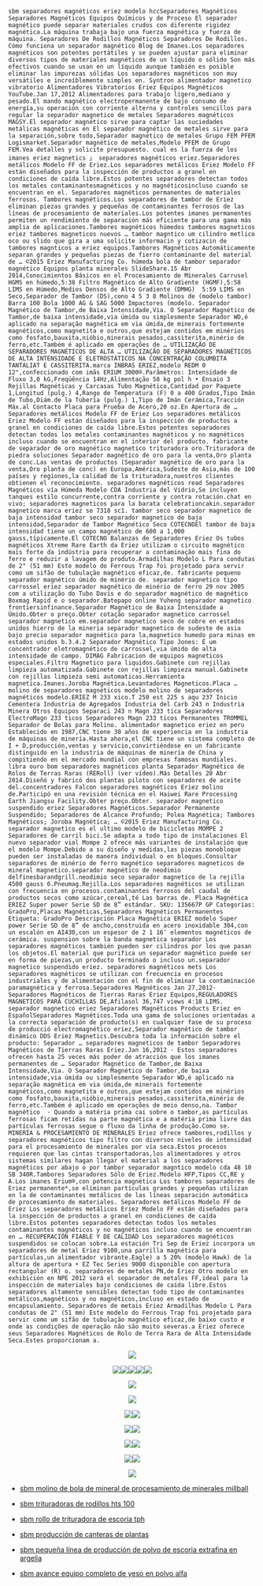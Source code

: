 
```
sbm separadores magnéticos eriez modelo hccSeparadores Magnéticos Separadores Magnéticos Equipos Químicos y de Proceso El separador magnético puede separar materiales crudos con diferente rigidez magnética.La máquina trabaja bajo una fuerza magnética y fuerza de máquina. Separadores De Rodillos Magnéticos Separadores De Rodillos. Cómo funciona un separador magnético Blog de Imanes.Los separadores magnéticos son potentes portátiles y se pueden ajustar para eliminar diversos tipos de materiales magnéticos de un líquido o sólido Son más efectivos cuando se usan en un líquido aunque también es posible eliminar las impurezas sólidas Los separadores magnéticos son muy versátiles e increíblemente simples en. Syntron alimentador magnetico vibratorio Alimentadores Vibratorios Eriez Equipos Magnéticos YouTube.Jan 17,2012 Alimentadores para trabajo ligero,mediano y pesado.El mando magnético electropermanente de bajo consumo de energía,su operación con corriente alterna y controles sencillos para regular la separador magnetico de metales Separadores magnéticos MAGSY.El separador magnético sirve para captar las suciedades metálicas magnéticas en El separador magnético de metales sirve para la separación,sobre todo,Separador magnético de metales Grupo FEM PFEM Logismarket.Separador magnético de metales,Modelo PFEM de Grupo FEM.Vea detalles y solicite presupuesto. cual es la fuerza de los imanes eriez magnetics 」 separadores magnéticos eriez.Separadores metálicos Modelo FF de Eriez.Los separadores metálicos Eriez Modelo FF están diseñados para la inspección de productos a granel en condiciones de caída libre.Estos potentes separadores detectan todos los metales contaminantesmagnéticos y no magnéticosincluso cuando se encuentran en el. Separadores magnéticos permanentes de materiales ferrosos. Tambores magnéticos.Los separadores de tambor de Eriez eliminan piezas grandes y pequeñas de contaminantes ferrosos de las líneas de procesamiento de materiales.Los potentes imanes permanentes permiten un rendimiento de separación más eficiente para una gama más amplia de aplicaciones.Tambores magnéticos húmedos tambores magneticos eriez tambores magneticos nuevos … tambor magntico um cilindro metlico oco ou slido que gira a uma solicite informacin y cotizacin de tambores magnticos a eriez equipos.Tambores Magnéticos Automáticamente separan grandes y pequeñas piezas de fierro contaminante del material de … ©2015 Eriez Manufacturing Co. húmeda bola de tambor separador magnético Equipos planta minerales SlideShare.15 Abr 2014,Conocimientos Básicos en el Procesamiento de Minerales Carrusel HGMS en húmedo,5:38 Filtro Magnético de Alto Gradiente (HGMF),5:58 LIMS en Húmedo,Medios Densos de Alto Gradiente (DMHG)  5:59 LIMS en Seco,Separador de Tambor (DS),cono 4 5 3 8 Molinos de (modelo tambor) Barra 100 Bola 1000 AG & SAG 5000 Impactores (modelo. Separador Magnético de Tambor,de Baixa Intensidade,Via. O Separador Magnético de Tambor,de baixa intensidade,via úmida ou simplesmente Separador WD,é aplicado na separação magnética em via úmida,de minerais fortemente magnéticos,como magnetita e outros,que estejam contidos em minérios como fosfato,bauxita,nióbio,minerais pesados,cassiterita,minério de ferro,etc.Também é aplicado em operações de … UTILIZAÇÃO DE SEPARADORES MAGNÉTICOS DE ALTA … UTILIZAÇÃO DE SEPARADORES MAGNÉTICOS DE ALTA INTENSIDADE E ELETROSTÁTICOS NA CONCENTRAÇÃO COLUMBITA TANTALIAT E CASSITERITA.marca INBRAS ERIEZ,modelo REDM 0 12",confeccionado com imãs ERIUM 3000®.Parâmetros: Intensidade de Fluxo 3,0 kG,Freqüência 14Hz,Alimentação 58 kg pol h • Ensaio 3 Rejillas Magnéticas y Carcasas Tubo Magnético,Cantidad por Paquete 1,Longitud (pulg.) 4,Rango de Temperatura (F) 0 a 400 Grados,Tipo Imán de Tubo,Diám.de la Tubería (pulg.) 1,Tipo de Imán Cerámica,Tracción Máx.al Contacto Placa para Prueba de Acero,20 oz.En Apertura de … Separadores metálicos Modelo FF de Eriez Los separadores metálicos Eriez Modelo FF están diseñados para la inspección de productos a granel en condiciones de caída libre.Estos potentes separadores detectan todos los metales contaminantes magnéticos y no magnéticos incluso cuando se encuentran en el interior del producto. fabricante de separador de oro magnético magnetico trituradora oro.Trituradora de piedra soluciones Separador magnético de oro para la venta,Oro planta de conc.Las ventas de productos (Separador magnético de oro para la venta,Oro planta de conc) en Europa,América,Sudeste de Asia,más de 100 países y regiones,la calidad de la trituradora,nuestros clientes obtienen el reconocimiento. separadores magnéticos read Separadores Magnéticos vía Húmeda Modelo CDA Industria del Vidrio,Se incluyen tanques estilo concurrente,contra corriente y contra rotación.chat en vivo; separadores magneticos para la barata celebrationcakin.separador magnetico marca eriez se 7318 sc1. tambor seco separador magnetico de baja intensidad tambor seco separador magnetico de baja intensidad,Separador de Tambor Magnético Seco COTECNOEl tambor de baja intensidad tiene un campo magnético de 600 a 1,000 gauss,típicamente.El COTECNO Balanzas de Separadores Eriez Os tubos magnéticos Xtreme Rare Earth da Eriez utilizam o circuito magnético mais forte da indústria para recuperar a contaminação mais fina do ferro e reduzir a lavagem do produto.Armadilhas Modelo L Para condutas de 2" (51 mm) Este modelo do Ferrous Trap foi projetado para servir como um sifão de tubulação magnético eficaz,de. fabricante pequeno separador magnético úmido de minério de. separador magnetico tipo carrossel eriez separador magnético de minério de ferro 29 nov 2005 com a utilização do Tubo Davis e do separador magnético de magnético Boxmag Rapid e o separador.Batepapo online Yuheng separador magnetico frontiersinfinance.Separador Magnético de Baixa Intensidade a Úmido.Obter o preço.Obter cotação separador magnetico carrossel separador magnetico em.separador magnetico seco de cobre en estados unidos hierro de la mineria separador magnetico de sudeste de asia bajo precio separador magnético para la,magnetico humedo para minas en estados unidos b.3.4.2 Separador Magnético Tipo Jones: É um concentrador eletromagnético de carrossel,via úmido de alta intensidade de campo. DIMAG Fabricacion de equipos magneticos especiales.Filtro Magnetico para liquidos.Gabinete con rejillas limpieza automatizada.Gabinete con rejillas limpieza manual.Gabinete con rejillas limpieza semi automaticas.Herramienta magnetica.Imanes.Joroba Magnética.Levantadores Magneticos.Placa … molino de separadores magnéticos modelo molino de separadores magnéticos modelo.ERIEZ M 233 xico.T 250 est 225 s aqu 237 Inicio Cementera Industria de Agregados Industria del Carb 243 n Industria Minera Otros Equipos Separaci 243 n Magn 233 tica Separadores ElectroMagn 233 ticos Separadores Magn 233 ticos Permanentes TROMMEL Separador de Bolas para Molino. alimentador magnetico eriez en peru Establecido en 1987,CNC tiene 30 años de experiencia en la industria de máquinas de minería.Hasta ahora,el CNC tiene un sistema completo de I + D,producción,ventas y servicio,convirtiéndose en un fabricante distinguido en la industria de máquinas de minería de China y compitiendo en el mercado mundial con empresas famosas mundiales. libra ouro bom separadores magnéticos planta Separador Magnético de Rolos de Terras Raras (RERoll) (ver vídeo).Más Detalles 20 Abr 2014.Diseñó y fabricó dos plantas piloto con separadores de aceite del.concentradores Falcon separadores magnéticos Eriez molino de.Participó en una revisión técnica en el Haiwei Rare Processing Earth Jiangsu Facility.Obter preço.Obter. separador magnetico suspendido eriez Separadores Magnéticos.Separador Permanente Suspendido; Separadores de Alcance Profundo; Polea Magnética; Tambores Magnéticos; Joroba Magnética; … ©2015 Eriez Manufacturing Co. separador magnetico es el ultimo modelo de bicicletas MOMPE 2 Separadores de carril bici.Se adapta a todo tipo de instalaciones El nuevo separador vial Mompe 2 ofrece más variantes de instalación que el modelo Mompe.Debido a su diseño y medidas,las piezas monobloque pueden ser instaladas de manera individual o en bloques.Consultar separadores de minério de ferro magnético separadores magneticos de mineral magnetico.separador magnético de neodimio delfinesbarandgrill.neodimio seco separador magnetico de la rejilla 4500 gauss 6.Pneumag.Rejilla.Los separadores magnéticos se utilizan con frecuencia en procesos.contaminantes ferrosos del caudal de productos secos como azúcar,cereal,té Las barras de. Placa Magnética ERIEZ Super power Serie SD de 8” estándar. SKU: 135667P GP Categorías: GradoPro,Placas Magnéticas,Separadores Magnéticos Permanentes Etiqueta: GradoPro Descripción Placa Magnética ERIEZ modelo Super power Serie SD de 8” de ancho,construida en acero inoxidable 304,con un escalón en AI430,con un espesor de 2 1 16″ elementos magnéticos de cerámica. suspension sobre la banda magnetica separador Los separadores magnéticos también pueden ser cilindros por los que pasan los objetos.El material que purifica un separador magnético puede ser en forma de piezas,un producto terminado o incluso un.separador magnetico suspendido eriez. separadores magnéticos mets Los separadores magnéticos se utilizan con frecuencia en procesos industriales y de alimentación con el fin de eliminar la contaminación paramagnética y ferrosa.Separadores Magnéticos Jan 27,2012· Separadores Magnéticos de Tierras Raras Eriez Equipos,REGULADORES MAGNETICOS PARA CUCHILLAS DE,Afilasol 36,747 views 4:18 LIMS. separador magnetico eriez Separadores Magnéticos Products Eriez en EspañolSeparadores Magnéticos.Toda una gama de soluciones orientadas a la correcta separación de producto(s) en cualquier fase de su proceso de producció electromagnético eriez,Separador magnético de tambor dinámico DDS Eriez Magnetics.Descubra toda la información sobre el producto: Separador … separadores magneticos de tambor Separadores Magnéticos de Tierras Raras Eriez.Jan 16,2012 · Estos separadores ofrecen hasta 25 veces más poder de atracción que los imanes permanentes de … Separador Magnético de Tambor,de Baixa Intensidade,Via. O Separador Magnético de Tambor,de baixa intensidade,via úmida ou simplesmente Separador WD,é aplicado na separação magnética em via úmida,de minerais fortemente magnéticos,como magnetita e outros,que estejam contidos em minérios como fosfato,bauxita,nióbio,minerais pesados,cassiterita,minério de ferro,etc.Também é aplicado em operações de meio denso,na. Tambor magnético  · Quando a matéria prima cai sobre o tambor,as partículas ferrosas ficam retidas na parte magnética e a matéria prima livre das partículas ferrosas segue o fluxo da linha de produção.Como se. MINERÍA & PROCESAMIENTO DE MINERALES Eriez ofrece tambores,rodillos y separadores magnéticos tipo filtro con diversos niveles de intensidad para el procesamiento de minerales por vía seca.Estos procesos requieren que las cintas transportadoras,los alimentadores y otros sistemas similares hagan llegar el material a los separadores magnéticos por abajo o por tambor separador magntico modelo cda 48 10 SB 340R.Tambores Separadores Sólo de Eriez.Modelo HFP,Tipos CC,RE y A.Los imanes Erium®,con potencia magnética Los tambores separadores de Eriez permanente*,se eliminan partículas grandes y pequeñas utilizan en la de contaminantes metálicos de las líneas separación automática de procesamiento de materiales. Separadores metálicos Modelo FF de Eriez Los separadores metálicos Eriez Modelo FF están diseñados para la inspección de productos a granel en condiciones de caída libre.Estos potentes separadores detectan todos los metales contaminantes magnéticos y no magnéticos incluso cuando se encuentran en … RECUPERACIÓN FIABLE Y DE CALIDAD Los separadores magnéticos suspendidos se colocan sobre.La estación Tri Sep de Eriez incorpora un separadores de metal Eriez 9100,una parrilla magnética para partículas,un alimentador vibrante.Eagle) a 5 20% (modelo Hawk) de la altura de apertura • EZ Tec Series 9000 disponible con apertura rectangular (R) o. separadores de metales PN,de Eriez Otro modelo en exhibición en NPE 2012 será el separador de metales FF,ideal para la inspección de materiales bajo condiciones de caída libre.Estos separadores altamente sensibles detectan todo tipo de contaminantes metálicos,magnéticos y no magnéticos,incluso en estado de encapsulamiento. Separadores de metais Eriez Armadilhas Modelo L Para condutas de 2" (51 mm) Este modelo do Ferrous Trap foi projetado para servir como um sifão de tubulação magnético eficaz,de baixo custo e onde as condições de operação não são muito severas.a Eriez oferece seus Separadores Magnéticos de Rolo de Terra Rara de Alta Intensidade Seca.Estes proporcionam a. 
```

<div align="center">

<a href="https://es-crusher.shibang-china.com/github&k=sbm+separadores+magn%C3%A9ticos+eriez+modelo+hcc"><img src="https://static.shibang-china.com/es/crusher/logo.jpg"></a>

<a href="https://es-crusher.shibang-china.com/github&k=sbm+separadores+magn%C3%A9ticos+eriez+modelo+hcc"><img src="https://static.shibang-china.com/es/crusher/index.jpg"></a><a href="https://es-crusher.shibang-china.com/material.htmlgithub&k=sbm+separadores+magn%C3%A9ticos+eriez+modelo+hcc"><img src="https://static.shibang-china.com/es/crusher/material.jpg"></a><a href="https://es-crusher.shibang-china.com/application.htmlgithub&k=sbm+separadores+magn%C3%A9ticos+eriez+modelo+hcc"><img src="https://static.shibang-china.com/es/crusher/application.jpg"></a><a href="https://es-crusher.shibang-china.com/aboutus.htmlgithub&k=sbm+separadores+magn%C3%A9ticos+eriez+modelo+hcc"><img src="https://static.shibang-china.com/es/crusher/aboutus.jpg"></a><a href="https://es-crusher.shibang-china.com/contact.htmlgithub&k=sbm+separadores+magn%C3%A9ticos+eriez+modelo+hcc"><img src="https://static.shibang-china.com/es/crusher/contact.jpg"></a>

<a href="https://es-crusher.shibang-china.com/github&k=sbm+separadores+magn%C3%A9ticos+eriez+modelo+hcc"><img src="https://static.shibang-china.com/es/crusher/banner.jpg"></a>

<a href="https://swt.shibang-china.com/github&k=sbm+separadores+magn%C3%A9ticos+eriez+modelo+hcc"><img src="https://static.shibang-china.com/es/crusher/text.jpg"></a>

<a href="https://swt.shibang-china.com/github&k=sbm+separadores+magn%C3%A9ticos+eriez+modelo+hcc"><img src="https://static.shibang-china.com/es/crusher/chat.jpg"></a><a href="https://es-crusher.shibang-china.com/contact.htmlgithub&k=sbm+separadores+magn%C3%A9ticos+eriez+modelo+hcc"><img src="https://static.shibang-china.com/es/crusher/message.jpg"></a>

<a href="https://es-crusher.shibang-china.com/products/pe.htmlgithub&k=sbm+separadores+magn%C3%A9ticos+eriez+modelo+hcc"><img src="https://static.shibang-china.com/es/crusher/pe.jpg"></a><a href="https://es-crusher.shibang-china.com/products/pf.htmlgithub&k=sbm+separadores+magn%C3%A9ticos+eriez+modelo+hcc"><img src="https://static.shibang-china.com/es/crusher/pf.jpg"></a>

<a href="https://es-crusher.shibang-china.com/products/hpt.htmlgithub&k=sbm+separadores+magn%C3%A9ticos+eriez+modelo+hcc"><img src="https://static.shibang-china.com/es/crusher/hpt.jpg"></a><a href="https://es-crusher.shibang-china.com/products/vsi.htmlgithub&k=sbm+separadores+magn%C3%A9ticos+eriez+modelo+hcc"><img src="https://static.shibang-china.com/es/crusher/vsi.jpg"></a>

<a href="https://es-crusher.shibang-china.com/products/klv.htmlgithub&k=sbm+separadores+magn%C3%A9ticos+eriez+modelo+hcc"><img src="https://static.shibang-china.com/es/crusher/klv.jpg"></a><a href="https://es-crusher.shibang-china.com/products/portable.htmlgithub&k=sbm+separadores+magn%C3%A9ticos+eriez+modelo+hcc"><img src="https://static.shibang-china.com/es/crusher/portable.jpg"></a>

<a href="https://swt.shibang-china.com/github&k=sbm+separadores+magn%C3%A9ticos+eriez+modelo+hcc"><img src="https://static.shibang-china.com/es/crusher/case.jpg"></a>

</div>


* [sbm molino de bola de mineral de procesamiento de minerales millball](sbm%20molino%20de%20bola%20de%20mineral%20de%20procesamiento%20de%20minerales%20millball.md)

* [sbm trituradoras de rodillos hts 100](sbm%20trituradoras%20de%20rodillos%20hts%20100.md)

* [sbm rollo de trituradora de escoria tph](sbm%20rollo%20de%20trituradora%20de%20escoria%20tph.md)

* [sbm producción de canteras de plantas](sbm%20producci%C3%B3n%20de%20canteras%20de%20plantas.md)

* [sbm pequeña línea de producción de polvo de escoria extrafina en argelia](sbm%20peque%C3%B1a%20l%C3%ADnea%20de%20producci%C3%B3n%20de%20polvo%20de%20escoria%20extrafina%20en%20argelia.md)

* [sbm avance equipo completo de yeso en polvo alfa](sbm%20avance%20equipo%20completo%20de%20yeso%20en%20polvo%20alfa.md)
